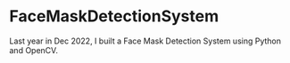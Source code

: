 # FaceMaskDetectionSystem
Last year in Dec 2022, I built a Face Mask Detection System using Python and OpenCV. 

